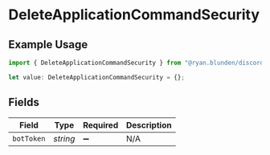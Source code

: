 # DeleteApplicationCommandSecurity

## Example Usage

```typescript
import { DeleteApplicationCommandSecurity } from "@ryan.blunden/discord/models/operations";

let value: DeleteApplicationCommandSecurity = {};
```

## Fields

| Field              | Type               | Required           | Description        |
| ------------------ | ------------------ | ------------------ | ------------------ |
| `botToken`         | *string*           | :heavy_minus_sign: | N/A                |